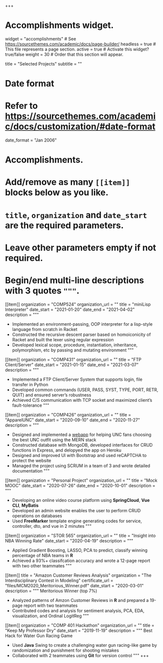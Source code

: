+++
# Accomplishments widget.
widget = "accomplishments"  # See https://sourcethemes.com/academic/docs/page-builder/
headless = true  # This file represents a page section.
active = true  # Activate this widget? true/false
weight = 30  # Order that this section will appear.

title = "Selected Projects"
subtitle = ""

# Date format
#   Refer to https://sourcethemes.com/academic/docs/customization/#date-format
date_format = "Jan 2006"

# Accomplishments.
#   Add/remove as many `[[item]]` blocks below as you like.
#   `title`, `organization` and `date_start` are the required parameters.
#   Leave other parameters empty if not required.
#   Begin/end multi-line descriptions with 3 quotes `"""`.

[[item]]
  organization = "COMP524"
  organization_url = ""
  title = "miniLisp Interpreter"
  date_start = "2021-01-20"
  date_end = "2021-04-02"
  description = """
  * Implemented an environment-passing, OOP interpreter for a lisp-style language from scratch in Racket
  *	Constructed the recursive descent parser based on homoiconicity of Racket and built the lexer using regular expression
  *	Developed lexical scope, procedure, instantiation, inheritance, polymorphism, etc by passing and mutating environment
  """

[[item]]
  organization = "COMP431"
  organization_url = ""
  title = "FTP Client/Server"
  date_start = "2021-01-15"
  date_end = "2021-03-07"
  description = """
  *	Implemented a FTP Client/Server System that supports login, file transfer in Python
  *	Developed common commands (USER, PASS, SYST, TYPE, PORT, RETR, QUIT) and ensured server’s robustness
  *	Achieved C/S communication with TCP socket and maximized client’s fault-tolerance
  """

[[item]]
  organization = "COMP426"
  organization_url = ""
  title = "ApparelUNC"
  date_start = "2020-09-10"
  date_end = "2020-11-27"
  description = """
  *	Designed and implemented a [webapp](https://apparelunc.herokuapp.com/) for helping UNC fans choosing the best UNC outfit using the MERN stack
  *	Constructed database with MongoDB, developed interfaces for CRUD functions in Express, and delopyed the app on Heroku
  *	Designed and improved UI with Bootstrap and used reCAPTCHA to protect the website
  *	Managed the project using SCRUM in a team of 3 and wrote detailed documentation
  """

[[item]]
  organization = "Personal Project"
  organization_url = ""
  title = "Mock MOOC"
  date_start = "2020-07-26"
  date_end = "2020-10-01"
  description = """
  * Developing an online video course platform using **SpringCloud**, **Vue CLI**, **MyBatis**
  * Developed an admin website enables the user to perform CRUD operations on databases
  * Used **FreeMarker** template engine generating codes for service, controller, dto, and vue in 2 minutes
  """

[[item]]
  organization = "STOR 565"
  organization_url = ""
  title = "Insight into NBA Winning Rate"
  date_start = "2020-04-19"
  description = """
  * Applied Gradient Boosting, LASSO, PCA to predict, classify winning percentage of NBA teams in **R**
  * Achieved a 93%+ classifcation accuracy and wrote a 12-page report with two other teammates
  """


[[item]]
  title = "Amazon Customer Reviews Analysis"
  organization = "The Interdisciplinary Contest in Modeling"
  certificate_url = "files/MCM2020_Meritorious_Winner.pdf"
  date_start = "2020-03-01"
  description = """
  Meritorious Winner (top 7%)
  *	Analyzed patterns of Amzon Customer Reviews in **R** and prepared a 19-page report with two teammates
  *	Contributed codes and analysis for sentiment analysis, PCA, EDA, visualization, and Ordinal LogitReg
  """


[[item]]
  organization = "COMP 401 Hackathon"
  organization_url = ""
  title = "Keep My Professor Dry"
  date_start = "2019-11-19"
  description = """
  Best Hack for Water Gun Racing Game
  * Used **Java** Swing to create a challenging water gun racing-like game by randomization and punishment for shooting mistakes
  * Collaborated with 2 teammates using **Git** for version control
  """
+++
